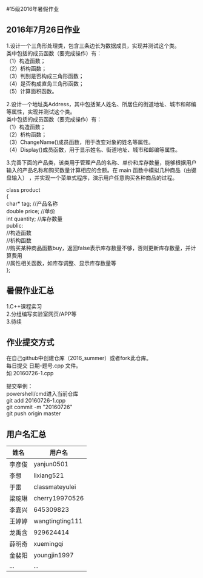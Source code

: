 #15级2016年暑假作业

2016年7月26日作业
--------
1.设计一个三角形处理类，包含三条边长为数据成员，实现并测试这个类。  
类中包括的成员函数（要完成操作）有：  
（1）构造函数；  
（2）析构函数；  
（3）判别是否构成三角形函数；  
（4）是否构成直角三角形函数；  
（5）计算面积函数。  
  
2.设计一个地址类Address，其中包括某人姓名、所居住的街道地址、城市和邮编等属性，实现并测试这个类。  
类中包括的成员函数（要完成操作）有：  
（1）构造函数；  
（2）析构函数；  
（3）ChangeName()成员函数，用于改变对象的姓名等属性。  
（4）Display()成员函数，用于显示姓名、街道地址、城市和邮编等属性。  
  
3.完善下面的产品类，该类用于管理产品的名称、单价和库存数量，能够根据用户输入的产品名称和购买数量计算相应的金额。在 main 函数中模拟几种商品（由键盘输入） ，并实现一个菜单式程序，演示用户任意购买各种商品的过程。  
  
class product  
{  
    char* tag;         //产品名称  
    double price;    //单价  
    int quantity;    //库存数量  
  public:  
    //构造函数  
    //析构函数  
    //购买某种商品函数buy，返回false表示库存数量不够，否则更新库存数量，并计算费用  
    //属性相关函数，如库存调整、显示库存数量等  
};  

暑假作业汇总
--------
1.C++课程实习  
2.分组编写实验室网页/APP等  
3.待续  

作业提交方式
--------
在自己github中创建仓库（2016_summer）或者fork此仓库。  
每日提交 日期-题号.cpp 文件。  
如 20160726-1.cpp  
  
提交举例：  
powershell/cmd进入当前仓库  
git add 20160726-1.cpp  
git commit -m "20160726"  
git push origin master  

用户名汇总
--------

| 姓名       | 用户名          |
| ---------- | --------------  |
| 李彦俊     | yanjun0501      |
| 李想       | lixiang521      |
| 于雷       | classmateyulei  |
| 梁琬琳     | cherry19970526  |
| 李嘉兴     | 645309823       |
| 王婷婷     | wangtingting111 |
| 龙禹含     | 929624414       |
| 薛明奇     | xuemingqi       |
| 金裴阳     | youngjin1997    |
| ...        | ...             |